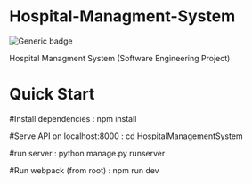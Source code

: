 # Hospital-Managment-System
![Generic badge](https://img.shields.io/badge/Django%20Version-3.00-green)

Hospital Managment System (Software Engineering Project)


# Quick Start

#Install dependencies : 
npm install

#Serve API on localhost:8000 : 
cd HospitalManagementSystem

#run server : 
python manage.py runserver

#Run webpack (from root) : 
npm run dev

